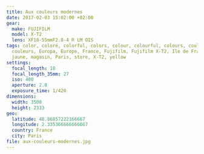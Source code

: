 ```yaml
---
title: Aux couleurs modernes
date: 2017-02-03 15:02:00 +02:00
gear:
  make: FUJIFILM
  model: X-T2
  lens: XF18-55mmF2.8-4 R LM OIS
tags: color, coloré, colorful, colors, colour, colourful, colours, couleur,
  couleurs, Europa, Europe, France, Fujifilm, Fujifilm X-T2, Ile de France,
  jaune, magasin, Paris, store, X-T2, yellow
settings:
  focal_length: 18
  focal_length_35mm: 27
  iso: 400
  aperture: 2.8
  exposure_time: 1/420
dimensions:
  width: 3500
  height: 2333
geo:
  latitude: 48.86857222166667
  longitude: 2.335366666666667
  country: France
  city: Paris
file: aux-couleurs-modernes.jpg
---
```



